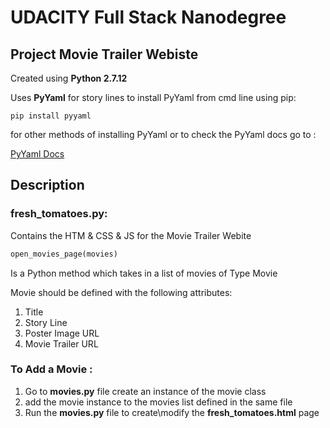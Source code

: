 # UDACITY Full Stack Nanodegree


## Project Movie Trailer Webiste



Created using **Python 2.7.12**

Uses **PyYaml** for story lines to install PyYaml from cmd line using pip:

```
pip install pyyaml

```

for other methods of installing PyYaml or to check the PyYaml docs go to : 

[PyYaml Docs](http://pyyaml.org/wiki/PyYAMLDocumentation)

## Description


### fresh_tomatoes.py:
Contains the HTM & CSS & JS for the Movie Trailer Webite

```python
open_movies_page(movies)
```

Is a Python method which takes in a list of movies of Type Movie

Movie should be defined with the following attributes:

1. Title
2. Story Line
3. Poster Image URL
4. Movie Trailer URL


### To Add a Movie :

1. Go to **movies.py** file create an instance of the movie class
2. add the movie instance to the movies list defined in the same file
3. Run the **movies.py** file to create\modify the **fresh_tomatoes.html** page